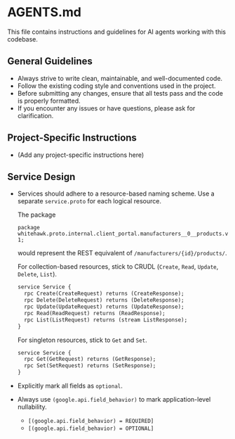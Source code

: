 # AGENTS.md

This file contains instructions and guidelines for AI agents working with this codebase.

## General Guidelines

- Always strive to write clean, maintainable, and well-documented code.
- Follow the existing coding style and conventions used in the project.
- Before submitting any changes, ensure that all tests pass and the code is properly formatted.
- If you encounter any issues or have questions, please ask for clarification.

## Project-Specific Instructions

- (Add any project-specific instructions here)

## Service Design

- Services should adhere to a resource-based naming scheme.
  Use a separate `service.proto` for each logical resource.

  The package

  `package whitehawk.proto.internal.client_portal.manufacturers__0__products.v1;`

  would represent the REST equivalent of `/manufacturers/{id}/products/`.

  For collection-based resources, stick to CRUDL (`Create`, `Read`, `Update`, `Delete`, `List`).

  ```proto
  service Service {
    rpc Create(CreateRequest) returns (CreateResponse);
    rpc Delete(DeleteRequest) returns (DeleteResponse);
    rpc Update(UpdateRequest) returns (UpdateResponse);
    rpc Read(ReadRequest) returns (ReadResponse);
    rpc List(ListRequest) returns (stream ListResponse);
  }
  ```

  For singleton resources, stick to `Get` and `Set`.

  ```proto
  service Service {
    rpc Get(GetRequest) returns (GetResponse);
    rpc Set(SetRequest) returns (SetResponse);
  }
  ```

- Explicitly mark all fields as `optional`.

- Always use `(google.api.field_behavior)` to mark application-level nullability.
  - `[(google.api.field_behavior) = REQUIRED]`
  - `[(google.api.field_behavior) = OPTIONAL]`
